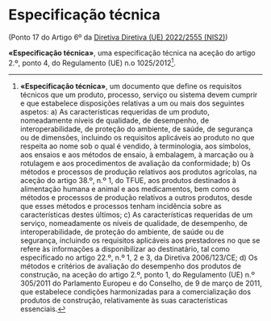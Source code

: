 # Especificação técnica
(Ponto 17 do Artigo 6º da [Diretiva Diretiva (UE) 2022/2555 (NIS2)](https://eur-lex.europa.eu/legal-content/PT/TXT/?uri=CELEX:32022L2555))

**«Especificação técnica»**, uma especificação técnica na aceção do artigo 2.º, ponto 4, do Regulamento (UE) n.o 1025/2012[^1].

[^1]: **«Especificação técnica»**, um documento que define os requisitos técnicos que um produto, processo, serviço ou sistema devem cumprir e que estabelece disposições relativas a um ou mais dos seguintes aspetos:
	a) As características requeridas de um produto, nomeadamente níveis de qualidade, de desempenho, de interoperabilidade, de proteção do ambiente, de saúde, de segurança ou de dimensões, incluindo os requisitos aplicáveis ao produto no que respeita ao nome sob o qual é vendido, à terminologia, aos símbolos, aos ensaios e aos métodos de ensaio, à embalagem, à marcação ou à rotulagem e aos procedimentos de avaliação da conformidade;
	b) Os métodos e processos de produção relativos aos produtos agrícolas, na aceção do artigo 38.º, n.º 1, do TFUE, aos produtos destinados à alimentação humana e animal e aos medicamentos, bem como os métodos e processos de produção relativos a outros produtos, desde que esses métodos e processos tenham incidência sobre as características destes últimos;
	c) As características requeridas de um serviço, nomeadamente os níveis de qualidade, de desempenho, de interoperabilidade, de proteção do ambiente, de saúde ou de segurança, incluindo os requisitos aplicáveis aos prestadores no que se refere às informações a disponibilizar ao destinatário, tal como especificado no artigo 22.º, n.º 1, 2 e 3, da Diretiva 2006/123/CE;
	d) Os métodos e critérios de avaliação do desempenho dos produtos de construção, na aceção do artigo 2.º, ponto 1, do Regulamento (UE) n.º 305/2011 do Parlamento Europeu e do Conselho, de 9 de março de 2011, que estabelece condições harmonizadas para a comercialização dos produtos de construção, relativamente às suas características essenciais.